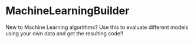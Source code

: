 # MachineLearningBuilder
New to Machine Learning algorithms? Use this to evaluate different models using your own data and get the resulting code!!
